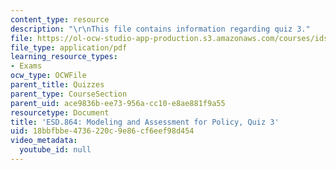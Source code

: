 ```yaml
---
content_type: resource
description: "\r\nThis file contains information regarding quiz 3."
file: https://ol-ocw-studio-app-production.s3.amazonaws.com/courses/ids-410j-modeling-and-assessment-for-policy-spring-2013/18bbfbbe4736220c9e86cf6eef98d454_MITESD_864S13_Quiz3.pdf
file_type: application/pdf
learning_resource_types:
- Exams
ocw_type: OCWFile
parent_title: Quizzes
parent_type: CourseSection
parent_uid: ace9836b-ee73-956a-cc10-e8ae881f9a55
resourcetype: Document
title: 'ESD.864: Modeling and Assessment for Policy, Quiz 3'
uid: 18bbfbbe-4736-220c-9e86-cf6eef98d454
video_metadata:
  youtube_id: null
---
```

